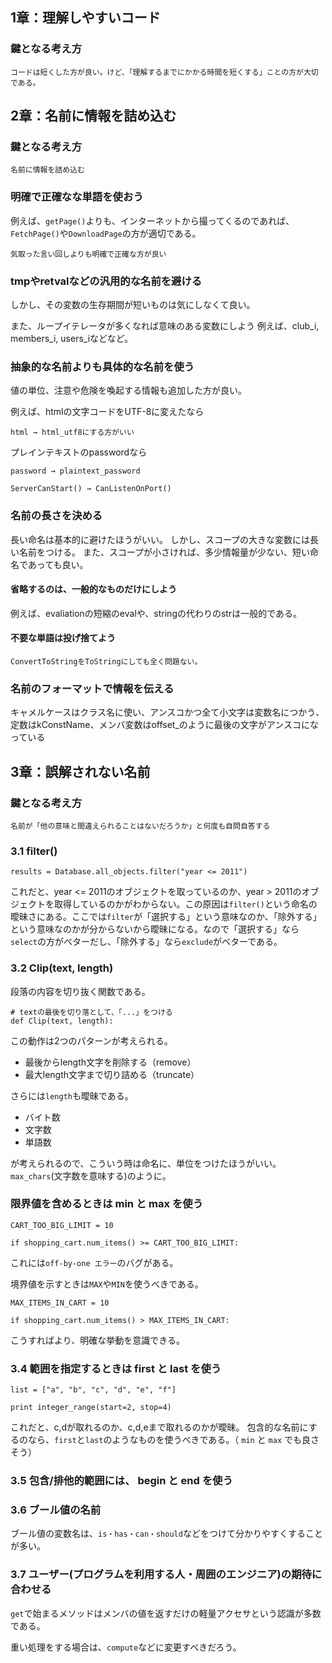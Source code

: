 ## 1章：理解しやすいコード
### 鍵となる考え方

```
コードは短くした方が良い。けど、「理解するまでにかかる時間を短くする」ことの方が大切である。
```

## 2章：名前に情報を詰め込む
### 鍵となる考え方

```
名前に情報を詰め込む
```

### 明確で正確なな単語を使おう
例えば、``getPage()``よりも、インターネットから撮ってくるのであれば、``FetchPage()``や``DownloadPage``の方が適切である。

```
気取った言い回しよりも明確で正確な方が良い
```

### tmpやretvalなどの汎用的な名前を避ける
しかし、その変数の生存期間が短いものは気にしなくて良い。

また、ループイテレータが多くなれば意味のある変数にしよう
例えば、club_i, members_i, users_iなどなど。

### 抽象的な名前よりも具体的な名前を使う
値の単位、注意や危険を喚起する情報も追加した方が良い。

例えば、htmlの文字コードをUTF-8に変えたなら

```
html → html_utf8にする方がいい
```

プレインテキストのpasswordなら

```
password → plaintext_password
```

```
ServerCanStart() → CanListenOnPort()
```

### 名前の長さを決める
長い命名は基本的に避けたほうがいい。
しかし、スコープの大きな変数には長い名前をつける。
また、スコープが小さければ、多少情報量が少ない、短い命名であっても良い。

#### 省略するのは、一般的なものだけにしよう
例えば、evaliationの短縮のevalや、stringの代わりのstrは一般的である。

#### 不要な単語は投げ捨てよう

```
ConvertToStringをToStringにしても全く問題ない。
```

### 名前のフォーマットで情報を伝える
キャメルケースはクラス名に使い、アンスコかつ全て小文字は変数名につかう、
定数はkConstName、メンバ変数はoffset_のように最後の文字がアンスコになっている

## 3章：誤解されない名前
### 鍵となる考え方

```
名前が「他の意味と間違えられることはないだろうか」と何度も自問自答する
```

### 3.1 filter()

```
results = Database.all_objects.filter("year <= 2011")
```

これだと、year <= 2011のオブジェクトを取っているのか、year > 2011のオブジェクトを取得しているのかがわからない。この原因は``filter()``という命名の曖昧さにある。ここでは``filter``が「選択する」という意味なのか、「除外する」という意味なのかが分からないから曖昧になる。なので「選択する」なら``select``の方がベターだし、「除外する」なら``exclude``がベターである。

### 3.2 Clip(text, length)
段落の内容を切り抜く関数である。

```
# textの最後を切り落として、「...」をつける
def Clip(text, length):
```

この動作は2つのパターンが考えられる。
- 最後からlength文字を削除する（remove）
- 最大length文字まで切り詰める（truncate）

さらには``length``も曖昧である。

- バイト数
- 文字数
- 単語数

が考えられるので、こういう時は命名に、単位をつけたほうがいい。
``max_chars``(文字数を意味する)のように。

### 限界値を含めるときは min と max を使う

```
CART_TOO_BIG_LIMIT = 10

if shopping_cart.num_items() >= CART_TOO_BIG_LIMIT:
```

これには``off-by-one エラー``のバグがある。

境界値を示すときは``MAX``や``MIN``を使うべきである。

```
MAX_ITEMS_IN_CART = 10

if shopping_cart.num_items() > MAX_ITEMS_IN_CART:
```

こうすればより、明確な挙動を意識できる。

### 3.4 範囲を指定するときは first と last を使う

```
list = ["a", "b", "c", "d", "e", "f"]

print integer_range(start=2, stop=4)
```

これだと、c,dが取れるのか、c,d,eまで取れるのかが曖昧。
包含的な名前にするのなら、``first``と``last``のようなものを使うべきである。（ ``min`` と ``max`` でも良さそう）


### 3.5 包含/排他的範囲には、 begin と end を使う

### 3.6 ブール値の名前
ブール値の変数名は、``is・has・can・should``などをつけて分かりやすくすることが多い。

### 3.7 ユーザー(プログラムを利用する人・周囲のエンジニア)の期待に合わせる
``get``で始まるメソッドはメンバの値を返すだけの軽量アクセサという認識が多数である。

重い処理をする場合は、``compute``などに変更すべきだろう。
